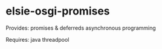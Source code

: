 elsie-osgi-promises
===================

Provides: promises & deferreds asynchronous programming

Requires: java threadpool
